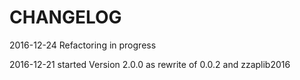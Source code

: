CHANGELOG
=========

2016-12-24 Refactoring in progress

2016-12-21 started Version 2.0.0 as rewrite of 0.0.2 and zzaplib2016